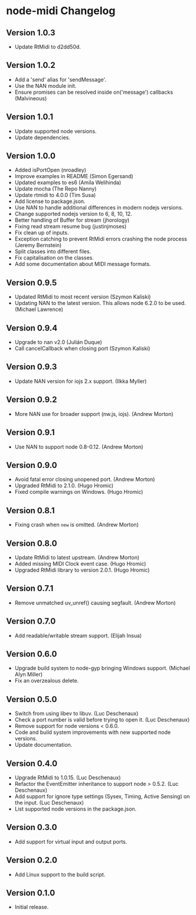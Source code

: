 # node-midi Changelog

## Version 1.0.3

* Update RtMidi to d2dd50d.

## Version 1.0.2

* Add a 'send' alias for 'sendMessage'.
* Use the NAN module init.
* Ensure promises can be resolved inside on('message') callbacks (Malvineous)

## Version 1.0.1

* Update supported node versions.
* Update dependencies.

## Version 1.0.0

* Added isPortOpen (nroadley)
* Improve examples in README (Simon Egersand)
* Updated examples to es6 (Amila Welihinda)
* Update mocha (The Repo Nanny)
* Update rtmidi to 4.0.0 (Tim Susa)
* Add license to package.json.
* Use NAN to handle additional differences in modern nodejs versions.
* Change supported nodejs version to 6, 8, 10, 12.
* Better handling of Buffer for stream (jhorology)
* Fixing read stream resume bug (justinjmoses)
* Fix clean up of inputs.
* Exception catching to prevent RtMidi errors crashing the node process (Jeremy Bernstein)
* Split classes into different files.
* Fix capitalisation on the classes.
* Add some documentation about MIDI message formats.

## Version 0.9.5

* Updated RtMidi to most recent version (Szymon Kaliski)
* Updating NAN to the latest version. This allows node 6.2.0 to be used. (Michael Lawrence)

## Version 0.9.4

* Upgrade to nan v2.0 (Julián Duque)
* Call cancelCallback when closing port (Szymon Kaliski)

## Version 0.9.3

* Update NAN version for iojs 2.x support. (Ilkka Myller)

## Version 0.9.2

* More NAN use for broader support (nw.js, iojs). (Andrew Morton)

## Version 0.9.1

* Use NAN to support node 0.8-0.12. (Andrew Morton)

## Version 0.9.0

* Avoid fatal error closing unopened port. (Andrew Morton)
* Upgraded RtMidi to 2.1.0. (Hugo Hromic)
* Fixed compile warnings on Windows. (Hugo Hromic)

## Version 0.8.1

* Fixing crash when `new` is omitted. (Andrew Morton)

## Version 0.8.0

* Update RtMidi to latest upstream. (Andrew Morton)
* Added missing MIDI Clock event case. (Hugo Hromic)
* Upgraded RtMidi library to version 2.0.1. (Hugo Hromic)

## Version 0.7.1

* Remove unmatched uv_unref() causing segfault. (Andrew Morton)

## Version 0.7.0

* Add readable/writable stream support. (Elijah Insua)

## Version 0.6.0

* Upgrade build system to node-gyp bringing Windows support. (Michael Alyn Miller)
* Fix an overzealous delete.

## Version 0.5.0

* Switch from using libev to libuv. (Luc Deschenaux)
* Check a port number is valid before trying to open it. (Luc Deschenaux)
* Remove support for node versions < 0.6.0.
* Code and build system improvements with new supported node versions.
* Update documentation.


## Version 0.4.0

* Upgrade RtMidi to 1.0.15. (Luc Deschenaux)
* Refactor the EventEmitter inheritance to support node > 0.5.2. (Luc Deschenaux)
* Add support for ignore type settings (Sysex, Timing, Active Sensing) on the input. (Luc Deschenaux)
* List supported node versions in the package.json.


## Version 0.3.0

* Add support for virtual input and output ports.


## Version 0.2.0

* Add Linux support to the build script.


## Version 0.1.0

* Initial release.
